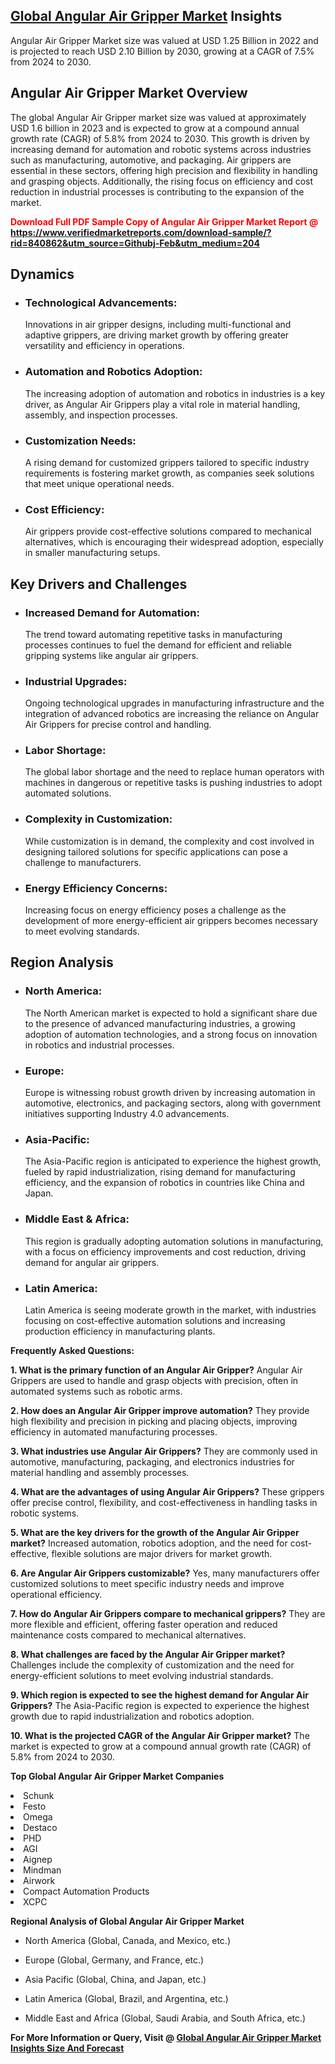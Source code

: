 <h2><a href="https://www.verifiedmarketreports.com/download-sample/?rid=840862&amp;utm_source=Githubj&amp;utm_medium=204" target="_blank">Global Angular Air Gripper Market</a> Insights</h2><p>Angular Air Gripper Market size was valued at USD 1.25 Billion in 2022 and is projected to reach USD 2.10 Billion by 2030, growing at a CAGR of 7.5% from 2024 to 2030.</p><p> <h2>Angular Air Gripper Market Overview</h2> <p>The global Angular Air Gripper market size was valued at approximately USD 1.6 billion in 2023 and is expected to grow at a compound annual growth rate (CAGR) of 5.8% from 2024 to 2030. This growth is driven by increasing demand for automation and robotic systems across industries such as manufacturing, automotive, and packaging. Air grippers are essential in these sectors, offering high precision and flexibility in handling and grasping objects. Additionally, the rising focus on efficiency and cost reduction in industrial processes is contributing to the expansion of the market.</p> <p><strong><p><span class=""><span style="color: #ff0000;"><strong>Download Full PDF Sample Copy of Angular Air Gripper Market Report</strong> @ </span><a href="https://www.verifiedmarketreports.com/download-sample/?rid=840862&amp;utm_source=Githubj-Feb&amp;utm_medium=204" target="_blank">https://www.verifiedmarketreports.com/download-sample/?rid=840862&amp;utm_source=Githubj-Feb&amp;utm_medium=204</a></span></p></strong></p> <h2>Dynamics</h2> <ul> <li><h3>Technological Advancements:</h3> Innovations in air gripper designs, including multi-functional and adaptive grippers, are driving market growth by offering greater versatility and efficiency in operations.</li> <li><h3>Automation and Robotics Adoption:</h3> The increasing adoption of automation and robotics in industries is a key driver, as Angular Air Grippers play a vital role in material handling, assembly, and inspection processes.</li> <li><h3>Customization Needs:</h3> A rising demand for customized grippers tailored to specific industry requirements is fostering market growth, as companies seek solutions that meet unique operational needs.</li> <li><h3>Cost Efficiency:</h3> Air grippers provide cost-effective solutions compared to mechanical alternatives, which is encouraging their widespread adoption, especially in smaller manufacturing setups.</li> </ul> <h2>Key Drivers and Challenges</h2> <ul> <li><h3>Increased Demand for Automation:</h3> The trend toward automating repetitive tasks in manufacturing processes continues to fuel the demand for efficient and reliable gripping systems like angular air grippers.</li> <li><h3>Industrial Upgrades:</h3> Ongoing technological upgrades in manufacturing infrastructure and the integration of advanced robotics are increasing the reliance on Angular Air Grippers for precise control and handling.</li> <li><h3>Labor Shortage:</h3> The global labor shortage and the need to replace human operators with machines in dangerous or repetitive tasks is pushing industries to adopt automated solutions.</li> <li><h3>Complexity in Customization:</h3> While customization is in demand, the complexity and cost involved in designing tailored solutions for specific applications can pose a challenge to manufacturers.</li> <li><h3>Energy Efficiency Concerns:</h3> Increasing focus on energy efficiency poses a challenge as the development of more energy-efficient air grippers becomes necessary to meet evolving standards.</li> </ul> <h2>Region Analysis</h2> <ul> <li><h3>North America:</h3> The North American market is expected to hold a significant share due to the presence of advanced manufacturing industries, a growing adoption of automation technologies, and a strong focus on innovation in robotics and industrial processes.</li> <li><h3>Europe:</h3> Europe is witnessing robust growth driven by increasing automation in automotive, electronics, and packaging sectors, along with government initiatives supporting Industry 4.0 advancements.</li> <li><h3>Asia-Pacific:</h3> The Asia-Pacific region is anticipated to experience the highest growth, fueled by rapid industrialization, rising demand for manufacturing efficiency, and the expansion of robotics in countries like China and Japan.</li> <li><h3>Middle East & Africa:</h3> This region is gradually adopting automation solutions in manufacturing, with a focus on efficiency improvements and cost reduction, driving demand for angular air grippers.</li> <li><h3>Latin America:</h3> Latin America is seeing moderate growth in the market, with industries focusing on cost-effective automation solutions and increasing production efficiency in manufacturing plants.</li> </ul> <p><strong>Frequently Asked Questions:</strong></p> <p><strong>1. What is the primary function of an Angular Air Gripper?</strong> Angular Air Grippers are used to handle and grasp objects with precision, often in automated systems such as robotic arms.</p> <p><strong>2. How does an Angular Air Gripper improve automation?</strong> They provide high flexibility and precision in picking and placing objects, improving efficiency in automated manufacturing processes.</p> <p><strong>3. What industries use Angular Air Grippers?</strong> They are commonly used in automotive, manufacturing, packaging, and electronics industries for material handling and assembly processes.</p> <p><strong>4. What are the advantages of using Angular Air Grippers?</strong> These grippers offer precise control, flexibility, and cost-effectiveness in handling tasks in robotic systems.</p> <p><strong>5. What are the key drivers for the growth of the Angular Air Gripper market?</strong> Increased automation, robotics adoption, and the need for cost-effective, flexible solutions are major drivers for market growth.</p> <p><strong>6. Are Angular Air Grippers customizable?</strong> Yes, many manufacturers offer customized solutions to meet specific industry needs and improve operational efficiency.</p> <p><strong>7. How do Angular Air Grippers compare to mechanical grippers?</strong> They are more flexible and efficient, offering faster operation and reduced maintenance costs compared to mechanical alternatives.</p> <p><strong>8. What challenges are faced by the Angular Air Gripper market?</strong> Challenges include the complexity of customization and the need for energy-efficient solutions to meet evolving industrial standards.</p> <p><strong>9. Which region is expected to see the highest demand for Angular Air Grippers?</strong> The Asia-Pacific region is expected to experience the highest growth due to rapid industrialization and robotics adoption.</p> <p><strong>10. What is the projected CAGR of the Angular Air Gripper market?</strong> The market is expected to grow at a compound annual growth rate (CAGR) of 5.8% from 2024 to 2030.</p> </p><p><strong>Top Global Angular Air Gripper Market Companies</strong></p><div data-test-id=""><p><li>Schunk</li><li> Festo</li><li> Omega</li><li> Destaco</li><li> PHD</li><li> AGI</li><li> Aignep</li><li> Mindman</li><li> Airwork</li><li> Compact Automation Products</li><li> XCPC</li></p><div><strong>Regional Analysis of&nbsp;Global Angular Air Gripper Market</strong></div><ul><li dir="ltr"><p dir="ltr">North America&nbsp;(Global, Canada, and Mexico, etc.)</p></li><li dir="ltr"><p dir="ltr">Europe (Global, Germany, and France, etc.)</p></li><li dir="ltr"><p dir="ltr">Asia Pacific&nbsp;(Global, China, and Japan, etc.)</p></li><li dir="ltr"><p dir="ltr">Latin America&nbsp;(Global, Brazil, and Argentina, etc.)</p></li><li dir="ltr">Middle East and Africa&nbsp;(Global, Saudi Arabia, and South Africa, etc.)</li></ul><p><strong>For More Information or Query, Visit @&nbsp;</strong><strong><a href="https://www.verifiedmarketreports.com/product/angular-air-gripper-market/?utm_source=Githubj&amp;utm_medium=204" target="_blank">Global Angular Air Gripper Market Insights Size And Forecast</a></strong></p></div>

